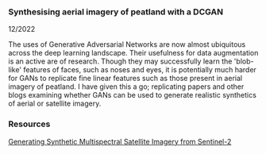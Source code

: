 ### Synthesising aerial imagery of peatland with a DCGAN

12/2022

The uses of Generative Adversarial Networks are now almost ubiquitous across the deep learning landscape. Their usefulness for data augmentation is an active are of research. Though they may successfully learn the 'blob-like' features of faces, such as noses and eyes, it is potentially much harder for GANs to replicate fine linear features such as those present in aerial imagery of peatland. I have given this a go; replicating papers and other blogs examining whether GANs can be used to generate realistic synthetics of aerial or satellite imagery. 

### Resources

[Generating Synthetic Multispectral Satellite Imagery from Sentinel-2](https://ai4earthscience.github.io/neurips-2020-workshop/papers/ai4earth_neurips_2020_47.pdf)

